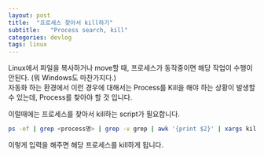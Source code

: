 ```yaml
---
layout: post
title:  "프로세스 찾아서 kill하기"
subtitle:   "Process search, kill"
categories: devlog
tags: linux
---
```


Linux에서 파일을 복사하거나 move할 때, 프로세스가 동작중이면 해당 작업이 수행이 안된다. (뭐 Windows도 마찬가지다.)  
자동화 하는 환경에서 이런 경우에 대해서는 Process를 Kill을 해야 하는 상황이 발생할 수 있는데, Process를 찾아야 할 것 입니다.  

이럴때에는 프로세스를 찾아서 kill하는 script가 필요합니다.
``` bash
ps -ef | grep <process명> | grep -v grep | awk '{print $2}' | xargs kill -9
```

이렇게 입력을 해주면 해당 프로세스를 kill하게 됩니다.
